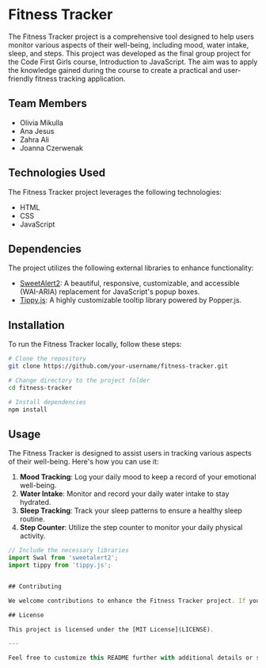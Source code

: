 # Fitness Tracker

The Fitness Tracker project is a comprehensive tool designed to help users monitor various aspects of their well-being, including mood, water intake, sleep, and steps. This project was developed as the final group project for the Code First Girls course, Introduction to JavaScript. The aim was to apply the knowledge gained during the course to create a practical and user-friendly fitness tracking application.

## Team Members

- Olivia Mikulla
- Ana Jesus
- Zahra Ali
- Joanna Czerwenak

## Technologies Used

The Fitness Tracker project leverages the following technologies:

- HTML
- CSS
- JavaScript

## Dependencies

The project utilizes the following external libraries to enhance functionality:

- [SweetAlert2](https://sweetalert2.github.io/): A beautiful, responsive, customizable, and accessible (WAI-ARIA) replacement for JavaScript's popup boxes.
- [Tippy.js](https://atomiks.github.io/tippyjs/): A highly customizable tooltip library powered by Popper.js.

## Installation

To run the Fitness Tracker locally, follow these steps:

```bash
# Clone the repository
git clone https://github.com/your-username/fitness-tracker.git

# Change directory to the project folder
cd fitness-tracker

# Install dependencies
npm install
```

## Usage

The Fitness Tracker is designed to assist users in tracking various aspects of their well-being. Here's how you can use it:

1. **Mood Tracking**: Log your daily mood to keep a record of your emotional well-being.
2. **Water Intake**: Monitor and record your daily water intake to stay hydrated.
3. **Sleep Tracking**: Track your sleep patterns to ensure a healthy sleep routine.
4. **Step Counter**: Utilize the step counter to monitor your daily physical activity.

```javascript
// Include the necessary libraries
import Swal from 'sweetalert2';
import tippy from 'tippy.js';


## Contributing

We welcome contributions to enhance the Fitness Tracker project. If you have suggestions, find a bug, or want to contribute new features, please follow the guidelines in the [CONTRIBUTING.md](CONTRIBUTING.md) file.

## License

This project is licensed under the [MIT License](LICENSE).

---

Feel free to customize this README further with additional details or specific instructions related to your fitness tracker application.
